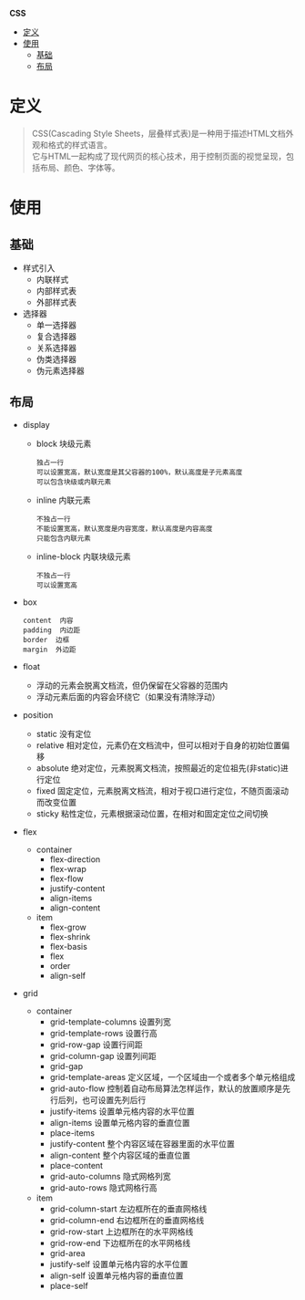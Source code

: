 **CSS**
- [定义](#定义)
- [使用](#使用)
  - [基础](#基础)
  - [布局](#布局)

# 定义 #
> CSS(Cascading Style Sheets，层叠样式表)是一种用于描述HTML文档外观和格式的样式语言。  
> 它与HTML一起构成了现代网页的核心技术，用于控制页面的视觉呈现，包括布局、颜色、字体等。

# 使用 #
## 基础 ##
- 样式引入
  - 内联样式  
  - 内部样式表   
  - 外部样式表  
- 选择器
  - 单一选择器
  - 复合选择器
  - 关系选择器
  - 伪类选择器
  - 伪元素选择器

## 布局 ##
- display
  - block 块级元素  
    ```
    独占一行  
    可以设置宽高，默认宽度是其父容器的100%，默认高度是子元素高度  
    可以包含块级或内联元素  
    ```
  - inline 内联元素  
    ```
    不独占一行  
    不能设置宽高，默认宽度是内容宽度，默认高度是内容高度  
    只能包含内联元素  
    ```
  - inline-block 内联块级元素  
    ```
    不独占一行  
    可以设置宽高  
    ```

- box 
  ``` 
  content  内容  
  padding  内边距  
  border  边框  
  margin  外边距  
  ```

- float
  - 浮动的元素会脱离文档流，但仍保留在父容器的范围内
  - 浮动元素后面的内容会环绕它（如果没有清除浮动）
  
- position
  - static  没有定位
  - relative  相对定位，元素仍在文档流中，但可以相对于自身的初始位置偏移
  - absolute  绝对定位，元素脱离文档流，按照最近的定位祖先(非static)进行定位
  - fixed  固定定位，元素脱离文档流，相对于视口进行定位，不随页面滚动而改变位置
  - sticky  粘性定位，元素根据滚动位置，在相对和固定定位之间切换
	
- flex
  - container
      - flex-direction
      - flex-wrap
      - flex-flow
      - justify-content
      - align-items
      - align-content  
  - item
      - flex-grow
      - flex-shrink
      - flex-basis
      - flex
      - order 
      - align-self  
     
- grid
  - container
    - grid-template-columns  设置列宽
    - grid-template-rows  设置行高
    - grid-row-gap   设置行间距
    - grid-column-gap  设置列间距
    - grid-gap  
    - grid-template-areas  定义区域，一个区域由一个或者多个单元格组成
    - grid-auto-flow  控制着自动布局算法怎样运作，默认的放置顺序是先行后列，也可设置先列后行
    - justify-items  设置单元格内容的水平位置
    - align-items  设置单元格内容的垂直位置
    - place-items
    - justify-content  整个内容区域在容器里面的水平位置
    - align-content  整个内容区域的垂直位置
    - place-content
    - grid-auto-columns  隐式网格列宽
    - grid-auto-rows  隐式网格行高
  - item
    - grid-column-start  左边框所在的垂直网格线
    - grid-column-end  右边框所在的垂直网格线
    - grid-row-start  上边框所在的水平网格线
    - grid-row-end  下边框所在的水平网格线
    - grid-area  
    - justify-self  设置单元格内容的水平位置
    - align-self  设置单元格内容的垂直位置
    - place-self  